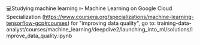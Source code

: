 💻Studying machine learning
⌲ Machine Learning on Google Cloud Specialization (https://www.coursera.org/specializations/machine-learning-tensorflow-gcp#courses)
for "improving data quality", go to: training-data-analyst/courses/machine_learning/deepdive2/launching_into_ml/solutions/improve_data_quality.ipynb
